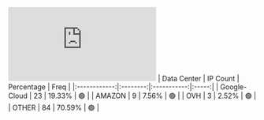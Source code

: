 ![Diagramm](https://github.com/obajay/StateSync-snapshots/blob/main/Projects/BandProtocol/1/README.md)
| Data Center | IP Count | Percentage | Freq |
|:------------:|:--------:|:-----------:|:-----:|
| Google-Cloud | 23 | 19.33% | 🟢 |
| AMAZON | 9 | 7.56% | 🟢 |
| OVH | 3 | 2.52% | 🟢 |
| OTHER | 84 | 70.59% | 🟢 |